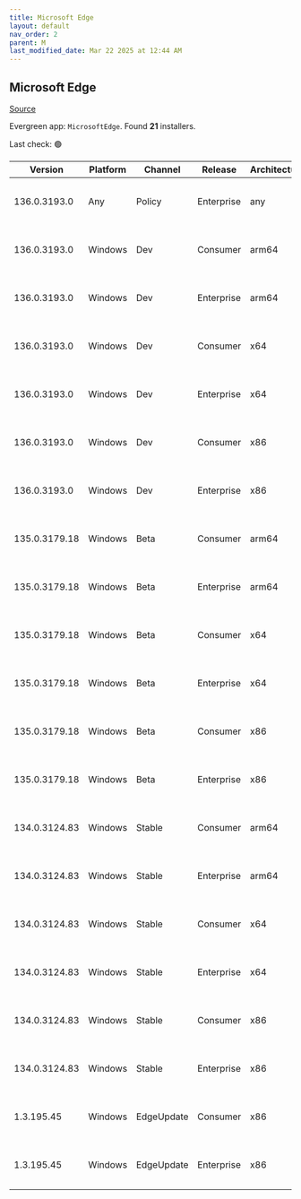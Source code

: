 ```yaml
---
title: Microsoft Edge
layout: default
nav_order: 2
parent: M
last_modified_date: Mar 22 2025 at 12:44 AM
---
```


## Microsoft Edge

[Source](https://www.microsoft.com/edge)

Evergreen app: `MicrosoftEdge`. Found **21** installers.

Last check: 🟢

| Version       | Platform | Channel    | Release    | Architecture | Hash                                                             | URI                                                                                                                                                                                                                                                                                                                      |
| ------------- | -------- | ---------- | ---------- | ------------ | ---------------------------------------------------------------- | ------------------------------------------------------------------------------------------------------------------------------------------------------------------------------------------------------------------------------------------------------------------------------------------------------------------------ |
| 136.0.3193.0  | Any      | Policy     | Enterprise | any          | C368C2ACAED01A17FFBF5592425C7C5E5080229170F044E4DDEF00791F9D0643 | [https://msedge.sf.dl.delivery.mp.microsoft.com/filestreamingservice/files/31eb7c19-ea9b-4d71-8fd0-e8cbba92f53e/MicrosoftEdgePolicyTemplates.cab](https://msedge.sf.dl.delivery.mp.microsoft.com/filestreamingservice/files/31eb7c19-ea9b-4d71-8fd0-e8cbba92f53e/MicrosoftEdgePolicyTemplates.cab)                       |
| 136.0.3193.0  | Windows  | Dev        | Consumer   | arm64        | F4A0D5D426D56CC9F0BC8D8E4A895EDD8CB812923EF6C912D31B36F649112AED | [https://msedge.sf.dl.delivery.mp.microsoft.com/filestreamingservice/files/f00df2b5-8438-4cbd-88ff-42e118beb82e/MicrosoftEdgeDevEnterpriseARM64.msi](https://msedge.sf.dl.delivery.mp.microsoft.com/filestreamingservice/files/f00df2b5-8438-4cbd-88ff-42e118beb82e/MicrosoftEdgeDevEnterpriseARM64.msi)                 |
| 136.0.3193.0  | Windows  | Dev        | Enterprise | arm64        | F4A0D5D426D56CC9F0BC8D8E4A895EDD8CB812923EF6C912D31B36F649112AED | [https://msedge.sf.dl.delivery.mp.microsoft.com/filestreamingservice/files/f00df2b5-8438-4cbd-88ff-42e118beb82e/MicrosoftEdgeDevEnterpriseARM64.msi](https://msedge.sf.dl.delivery.mp.microsoft.com/filestreamingservice/files/f00df2b5-8438-4cbd-88ff-42e118beb82e/MicrosoftEdgeDevEnterpriseARM64.msi)                 |
| 136.0.3193.0  | Windows  | Dev        | Consumer   | x64          | DF3DE105641D075E44296F4A35AFBBA2994598C61BBB19A28AAF1D810EA56888 | [https://msedge.sf.dl.delivery.mp.microsoft.com/filestreamingservice/files/3d348a0d-9169-462e-9235-256771943039/MicrosoftEdgeDevEnterpriseX64.msi](https://msedge.sf.dl.delivery.mp.microsoft.com/filestreamingservice/files/3d348a0d-9169-462e-9235-256771943039/MicrosoftEdgeDevEnterpriseX64.msi)                     |
| 136.0.3193.0  | Windows  | Dev        | Enterprise | x64          | DF3DE105641D075E44296F4A35AFBBA2994598C61BBB19A28AAF1D810EA56888 | [https://msedge.sf.dl.delivery.mp.microsoft.com/filestreamingservice/files/3d348a0d-9169-462e-9235-256771943039/MicrosoftEdgeDevEnterpriseX64.msi](https://msedge.sf.dl.delivery.mp.microsoft.com/filestreamingservice/files/3d348a0d-9169-462e-9235-256771943039/MicrosoftEdgeDevEnterpriseX64.msi)                     |
| 136.0.3193.0  | Windows  | Dev        | Consumer   | x86          | D4029CE35C61C210A4D45F6450EACD7C89168C289A9E8632242C823811D0C9D3 | [https://msedge.sf.dl.delivery.mp.microsoft.com/filestreamingservice/files/6dec6b3a-0716-4db3-9455-16a7a51fb32e/MicrosoftEdgeDevEnterpriseX86.msi](https://msedge.sf.dl.delivery.mp.microsoft.com/filestreamingservice/files/6dec6b3a-0716-4db3-9455-16a7a51fb32e/MicrosoftEdgeDevEnterpriseX86.msi)                     |
| 136.0.3193.0  | Windows  | Dev        | Enterprise | x86          | D4029CE35C61C210A4D45F6450EACD7C89168C289A9E8632242C823811D0C9D3 | [https://msedge.sf.dl.delivery.mp.microsoft.com/filestreamingservice/files/6dec6b3a-0716-4db3-9455-16a7a51fb32e/MicrosoftEdgeDevEnterpriseX86.msi](https://msedge.sf.dl.delivery.mp.microsoft.com/filestreamingservice/files/6dec6b3a-0716-4db3-9455-16a7a51fb32e/MicrosoftEdgeDevEnterpriseX86.msi)                     |
| 135.0.3179.18 | Windows  | Beta       | Consumer   | arm64        | CE41C683E287E5986E15DEB90DA4B9E4569524D5DD236015A440F2F146DD28DE | [https://msedge.sf.dl.delivery.mp.microsoft.com/filestreamingservice/files/0f6426b5-34f1-4a6f-9689-ed78895a2cbd/MicrosoftEdgeBetaEnterpriseARM64.msi](https://msedge.sf.dl.delivery.mp.microsoft.com/filestreamingservice/files/0f6426b5-34f1-4a6f-9689-ed78895a2cbd/MicrosoftEdgeBetaEnterpriseARM64.msi)               |
| 135.0.3179.18 | Windows  | Beta       | Enterprise | arm64        | CE41C683E287E5986E15DEB90DA4B9E4569524D5DD236015A440F2F146DD28DE | [https://msedge.sf.dl.delivery.mp.microsoft.com/filestreamingservice/files/0f6426b5-34f1-4a6f-9689-ed78895a2cbd/MicrosoftEdgeBetaEnterpriseARM64.msi](https://msedge.sf.dl.delivery.mp.microsoft.com/filestreamingservice/files/0f6426b5-34f1-4a6f-9689-ed78895a2cbd/MicrosoftEdgeBetaEnterpriseARM64.msi)               |
| 135.0.3179.18 | Windows  | Beta       | Consumer   | x64          | 3D0A5DCA5CCB790230C3A5AD66A31514A0F21669A416ECF8150B4EF1390FA858 | [https://msedge.sf.dl.delivery.mp.microsoft.com/filestreamingservice/files/d2f4659b-93c1-4afe-8531-991120f712c2/MicrosoftEdgeBetaEnterpriseX64.msi](https://msedge.sf.dl.delivery.mp.microsoft.com/filestreamingservice/files/d2f4659b-93c1-4afe-8531-991120f712c2/MicrosoftEdgeBetaEnterpriseX64.msi)                   |
| 135.0.3179.18 | Windows  | Beta       | Enterprise | x64          | 3D0A5DCA5CCB790230C3A5AD66A31514A0F21669A416ECF8150B4EF1390FA858 | [https://msedge.sf.dl.delivery.mp.microsoft.com/filestreamingservice/files/d2f4659b-93c1-4afe-8531-991120f712c2/MicrosoftEdgeBetaEnterpriseX64.msi](https://msedge.sf.dl.delivery.mp.microsoft.com/filestreamingservice/files/d2f4659b-93c1-4afe-8531-991120f712c2/MicrosoftEdgeBetaEnterpriseX64.msi)                   |
| 135.0.3179.18 | Windows  | Beta       | Consumer   | x86          | B8FFCF26718E2CC53E945A9F89BFA9010CFDCD2C3DA9E0F534283F01AF292B3A | [https://msedge.sf.dl.delivery.mp.microsoft.com/filestreamingservice/files/5a54f53d-087e-4205-9baf-6789fe747197/MicrosoftEdgeBetaEnterpriseX86.msi](https://msedge.sf.dl.delivery.mp.microsoft.com/filestreamingservice/files/5a54f53d-087e-4205-9baf-6789fe747197/MicrosoftEdgeBetaEnterpriseX86.msi)                   |
| 135.0.3179.18 | Windows  | Beta       | Enterprise | x86          | B8FFCF26718E2CC53E945A9F89BFA9010CFDCD2C3DA9E0F534283F01AF292B3A | [https://msedge.sf.dl.delivery.mp.microsoft.com/filestreamingservice/files/5a54f53d-087e-4205-9baf-6789fe747197/MicrosoftEdgeBetaEnterpriseX86.msi](https://msedge.sf.dl.delivery.mp.microsoft.com/filestreamingservice/files/5a54f53d-087e-4205-9baf-6789fe747197/MicrosoftEdgeBetaEnterpriseX86.msi)                   |
| 134.0.3124.83 | Windows  | Stable     | Consumer   | arm64        | 3FB6A85FF6AA537FE0B878F9E6CC2CB8C244946DFF9308A3FEB9D4B1EA96BF4B | [https://msedge.sf.dl.delivery.mp.microsoft.com/filestreamingservice/files/977edeb9-006c-48a6-a322-9ab21b3022f7/MicrosoftEdgeEnterpriseARM64.msi](https://msedge.sf.dl.delivery.mp.microsoft.com/filestreamingservice/files/977edeb9-006c-48a6-a322-9ab21b3022f7/MicrosoftEdgeEnterpriseARM64.msi)                       |
| 134.0.3124.83 | Windows  | Stable     | Enterprise | arm64        | 3FB6A85FF6AA537FE0B878F9E6CC2CB8C244946DFF9308A3FEB9D4B1EA96BF4B | [https://msedge.sf.dl.delivery.mp.microsoft.com/filestreamingservice/files/977edeb9-006c-48a6-a322-9ab21b3022f7/MicrosoftEdgeEnterpriseARM64.msi](https://msedge.sf.dl.delivery.mp.microsoft.com/filestreamingservice/files/977edeb9-006c-48a6-a322-9ab21b3022f7/MicrosoftEdgeEnterpriseARM64.msi)                       |
| 134.0.3124.83 | Windows  | Stable     | Consumer   | x64          | 2335B28CF728D69705F74A980251E329D5EE4F2BDDFA4595E5CEABBD063ACDC2 | [https://msedge.sf.dl.delivery.mp.microsoft.com/filestreamingservice/files/f9137856-3c6a-4a53-8a62-6c3b539149b0/MicrosoftEdgeEnterpriseX64.msi](https://msedge.sf.dl.delivery.mp.microsoft.com/filestreamingservice/files/f9137856-3c6a-4a53-8a62-6c3b539149b0/MicrosoftEdgeEnterpriseX64.msi)                           |
| 134.0.3124.83 | Windows  | Stable     | Enterprise | x64          | 2335B28CF728D69705F74A980251E329D5EE4F2BDDFA4595E5CEABBD063ACDC2 | [https://msedge.sf.dl.delivery.mp.microsoft.com/filestreamingservice/files/f9137856-3c6a-4a53-8a62-6c3b539149b0/MicrosoftEdgeEnterpriseX64.msi](https://msedge.sf.dl.delivery.mp.microsoft.com/filestreamingservice/files/f9137856-3c6a-4a53-8a62-6c3b539149b0/MicrosoftEdgeEnterpriseX64.msi)                           |
| 134.0.3124.83 | Windows  | Stable     | Consumer   | x86          | 2A25BC031798C793707114A6F31C9012BB6A73965292074291287B400949AD11 | [https://msedge.sf.dl.delivery.mp.microsoft.com/filestreamingservice/files/7ca63c13-677f-40c9-a66c-5becaa3dc254/MicrosoftEdgeEnterpriseX86.msi](https://msedge.sf.dl.delivery.mp.microsoft.com/filestreamingservice/files/7ca63c13-677f-40c9-a66c-5becaa3dc254/MicrosoftEdgeEnterpriseX86.msi)                           |
| 134.0.3124.83 | Windows  | Stable     | Enterprise | x86          | 2A25BC031798C793707114A6F31C9012BB6A73965292074291287B400949AD11 | [https://msedge.sf.dl.delivery.mp.microsoft.com/filestreamingservice/files/7ca63c13-677f-40c9-a66c-5becaa3dc254/MicrosoftEdgeEnterpriseX86.msi](https://msedge.sf.dl.delivery.mp.microsoft.com/filestreamingservice/files/7ca63c13-677f-40c9-a66c-5becaa3dc254/MicrosoftEdgeEnterpriseX86.msi)                           |
| 1.3.195.45    | Windows  | EdgeUpdate | Consumer   | x86          | 700E5BB6A5A53998DC2A6489887959D4CEEAE9B9DE9D40519E5E339970800570 | [https://msedge.sf.dl.delivery.mp.microsoft.com/filestreamingservice/files/256d3512-b2cf-43c3-98cc-7dae2bb83622/MicrosoftEdgeUpdateSetup_X86_1.3.195.45.exe](https://msedge.sf.dl.delivery.mp.microsoft.com/filestreamingservice/files/256d3512-b2cf-43c3-98cc-7dae2bb83622/MicrosoftEdgeUpdateSetup_X86_1.3.195.45.exe) |
| 1.3.195.45    | Windows  | EdgeUpdate | Enterprise | x86          | 700E5BB6A5A53998DC2A6489887959D4CEEAE9B9DE9D40519E5E339970800570 | [https://msedge.sf.dl.delivery.mp.microsoft.com/filestreamingservice/files/256d3512-b2cf-43c3-98cc-7dae2bb83622/MicrosoftEdgeUpdateSetup_X86_1.3.195.45.exe](https://msedge.sf.dl.delivery.mp.microsoft.com/filestreamingservice/files/256d3512-b2cf-43c3-98cc-7dae2bb83622/MicrosoftEdgeUpdateSetup_X86_1.3.195.45.exe) |
